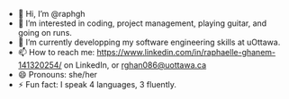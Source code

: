 - 👋 Hi, I’m @raphgh
- 👀 I’m interested in coding, project management, playing guitar, and going on runs.
- 🌱 I’m currently developping my software engineering skills at uOttawa.
- 📫 How to reach me: https://www.linkedin.com/in/raphaelle-ghanem-141320254/ on LinkedIn, or rghan086@uottawa.ca
- 😄 Pronouns: she/her
- ⚡ Fun fact: I speak 4 languages, 3 fluently.

<!---
raphgh/raphgh is a ✨ special ✨ repository because its `README.md` (this file) appears on your GitHub profile.
You can click the Preview link to take a look at your changes.
--->
